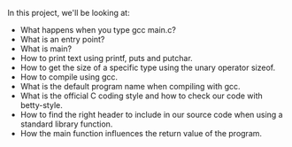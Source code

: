 In this project, we'll be looking at:
- What happens when you type gcc main.c?
- What is an entry point?
- What is main?
- How to print text using printf, puts and putchar.
- How to get the size of a specific type using the unary operator sizeof.
- How to compile using gcc.
- What is the default program name when compiling with gcc.
- What is the official C coding style and how to check our code with betty-style.
- How to find the right header to include in our source code when using a standard library function.
- How the main function influences the return value of the program.
